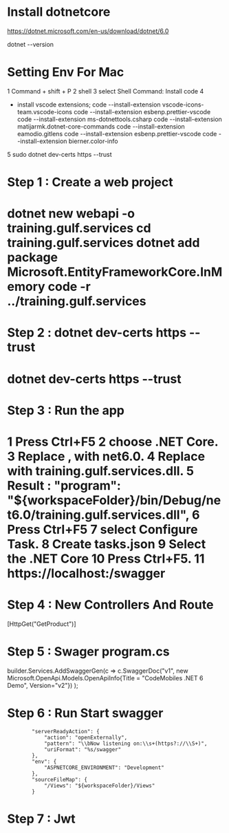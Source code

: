 
# Install dotnetcore
https://dotnet.microsoft.com/en-us/download/dotnet/6.0

dotnet --version

# Setting Env For Mac
1 Command + shift + P
2 shell
3 select Shell Command: Install code
4
- install vscode extensions;
  code --install-extension vscode-icons-team.vscode-icons
  code --install-extension esbenp.prettier-vscode
  code --install-extension ms-dotnettools.csharp
  code --install-extension matijarmk.dotnet-core-commands
  code --install-extension eamodio.gitlens
  code --install-extension esbenp.prettier-vscode
  code --install-extension bierner.color-info

5 sudo dotnet dev-certs https --trust
# Step 1 : Create a web project

dotnet new webapi -o training.gulf.services
cd training.gulf.services
dotnet add package Microsoft.EntityFrameworkCore.InMemory
code -r ../training.gulf.services
===================================
# Step 2 : dotnet dev-certs https --trust

dotnet dev-certs https --trust
===================================
# Step 3 : Run the app

1 Press Ctrl+F5
2 choose .NET Core.
3 Replace <insert-target-framework-here>, with net6.0.
4 Replace <insert-project-name-here> with training.gulf.services.dll.
5 Result :  "program": "${workspaceFolder}/bin/Debug/net6.0/training.gulf.services.dll",
6 Press Ctrl+F5
7 select Configure Task.
8 Create tasks.json
9 Select the .NET Core
10 Press Ctrl+F5.
11 https://localhost:<port>/swagger
===================================
# Step 4 : New Controllers And Route
 [HttpGet("GetProduct")]

# Step 5 : Swager program.cs
builder.Services.AddSwaggerGen(c =>
    c.SwaggerDoc("v1", new Microsoft.OpenApi.Models.OpenApiInfo{Title = "CodeMobiles .NET 6 Demo", Version="v2"})
);

# Step 6 : Run Start swagger

            "serverReadyAction": {
                "action": "openExternally",
                "pattern": "\\bNow listening on:\\s+(https?://\\S+)",
                "uriFormat": "%s/swagger"
            },
            "env": {
                "ASPNETCORE_ENVIRONMENT": "Development"
            },
            "sourceFileMap": {
                "/Views": "${workspaceFolder}/Views"
            }

# Step 7 : Jwt
